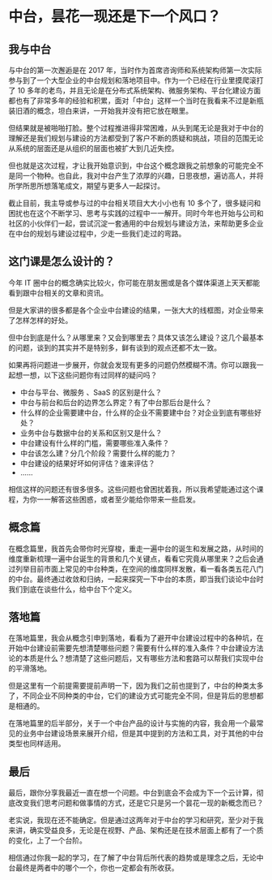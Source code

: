 # 中台，昙花一现还是下一个风口？

## 我与中台

与中台的第一次邂逅是在 2017 年，当时作为首席咨询师和系统架构师第一次实际参与到了一个大型企业的中台规划和落地项目中。作为一个已经在行业里摸爬滚打了 10 多年的老鸟，并且无论是在分布式系统架构、微服务架构、平台化建设方面都也有了非常多年的经验和积累，面对「中台」这样一个当时在我看来不过是新瓶装旧酒的概念，坦白来讲，一开始我并没有把它放在眼里。

但结果就是被啪啪打脸。整个过程推进得非常困难，从头到尾无论是我对于中台的理解还是我们规划与建设的方法都受到了客户不断的质疑和挑战，项目的范围无论从系统的层面还是从组织的层面也被扩大到几近失控。

但也就是这次过程，才让我开始意识到，中台这个概念跟我之前想象的可能完全不是同一个物种。也自此，我对中台产生了浓厚的兴趣，日思夜想，遍访高人，并将所学所思所想落笔成文，期望与更多人一起探讨。

截止目前，我主导或参与过的中台相关项目大大小小也有 10 多个了，很多疑问和困扰也在这个不断学习、思考与实践的过程中一一解开。同时今年也开始与公司和社区的小伙伴们一起，尝试沉淀一套通用的中台规划与建设方法，来帮助更多企业在中台的规划与建设过程中，少走一些我们走过的弯路。

## 这门课是怎么设计的？

今年 IT 圈中台的概念确实比较火，你可能在朋友圈或是各个媒体渠道上天天都能看到跟中台相关的文章和资讯。

但是大家讲的很多都是各个企业中台建设的结果，一张大大的线框图，对企业带来了怎样怎样的好处。

但中台到底是什么？从哪里来？又会到哪里去？具体又该怎么建设？这几个最基本的问题，谈到的其实并不是特别多，鲜有谈到的观点还都不太一致。

如果再将问题进一步展开，你就会发现有更多的问题仍然模糊不清。你可以跟我一起想一想，以下这些问题你有过同样的疑问吗？

- 中台与平台、微服务 、SaaS 的区别是什么？
- 中台与前台和后台的边界怎么界定？有了中台那后台是什么？
- 什么样的企业需要建中台，什么样的企业不需要建中台？对企业到底有哪些好处？
- 业务中台与数据中台的关系和区别又是什么？
- 中台建设有什么样的门槛，需要哪些准入条件？
- 中台该怎么建？分几个阶段？需要什么样的能力？
- 中台建设的结果好坏如何评估？谁来评估？
- ……

相信这样的问题还有很多很多。这些问题也曾困扰着我，所以我希望能通过这个课程，为你一一解答这些困惑，或者至少能给你带来一些启发。

## 概念篇

在概念篇里，我首先会带你时光穿梭，重走一遍中台的诞生和发展之路，从时间的维度重新梳理一遍中台诞生的背景和几个关键点，看看它究竟从哪里来？之后会通过列举目前市面上常见的中台种类，在空间的维度同样发散，看一看各类五花八门的中台。最终通过收敛和归纳，一起来探究一下中台的本质，即当我们谈论中台时我们到底在谈些什么，给中台下个定义。

## 落地篇

在落地篇里，我会从概念引申到落地，看看为了避开中台建设过程中的各种坑，在开始中台建设前需要先想清楚哪些问题？需要有什么样的准入条件？中台建设方法论的本质是什么？想清楚了这些问题后，又有哪些方法和套路可以帮我们实现中台的平滑落地。

但是这里有一个前提需要提前声明一下，因为我们之前也提到了，中台的种类太多了，不同企业不同种类的中台，它们的建设方式可能完全不同，但是背后的思想都是相通的。

在落地篇里的后半部分，关于一个中台产品的设计与实施的内容，我会用一个最常见的业务中台建设场景来展开介绍，但是其中提到的方法和工具，对于其他的中台类型也同样适用。

## 最后

最后，跟你分享我最近一直在想一个问题。中台到底会不会成为下一个云计算，彻底改变我们思考问题和做事情的方式，还是它只是另一个昙花一现的新概念而已？

老实说，我现在还不能确定。但是通过这两年对于中台的学习和研究，至少对于我来讲，确实受益良多，无论是在视野、产品、架构还是在技术层面上都有了一个质的变化，上了一个台阶。

相信通过你我一起的学习，在了解了中台背后所代表的趋势或是理念之后，无论中台最终是两者中的哪个一个，你也一定都会有所收获。
